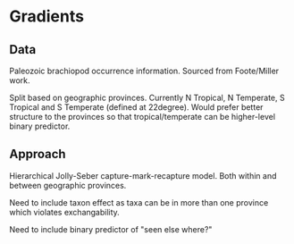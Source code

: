Gradients
=========

Data
----

Paleozoic brachiopod occurrence information. Sourced from Foote/Miller work.

Split based on geographic provinces. Currently N Tropical, N Temperate,
S Tropical and S Temperate (defined at 22degree). Would prefer better structure
to the provinces so that tropical/temperate can be higher-level binary
predictor. 


Approach
--------

Hierarchical Jolly-Seber capture-mark-recapture model. Both within and between
geographic provinces.

Need to include taxon effect as taxa can be in more than one province which
violates exchangability.

Need to include binary predictor of "seen else where?"
